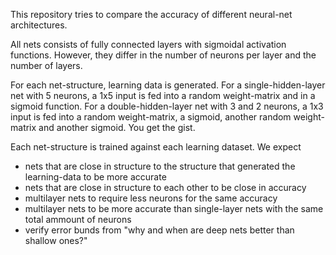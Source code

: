 This repository tries to compare the accuracy of different neural-net architectures. 

All nets consists of fully connected layers with sigmoidal activation functions. However, they differ in the number of neurons per layer and the number of layers. 

For each net-structure, learning data is generated. For a single-hidden-layer net with 5 neurons, a 1x5 input is fed into a random weight-matrix and in a sigmoid function. For a double-hidden-layer net with 3 and 2 neurons, a 1x3 input  is fed into a random weight-matrix, a sigmoid, another random weight-matrix and another sigmoid. You get the gist. 

Each net-structure is trained against each learning dataset. We expect 
 - nets that are close in structure to the structure that generated the learning-data to be more accurate
 - nets that are close in structure to each other to be close in accuracy
 - multilayer nets to require less neurons for the same accuracy
 - multilayer nets to be more accurate than single-layer nets with the same total ammount of neurons
 - verify error bunds from "why and when are deep nets better than shallow ones?"
